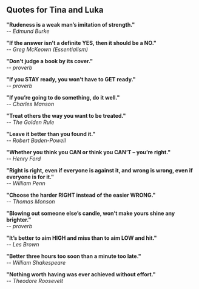 ## Quotes for Tina and Luka


**"Rudeness is a weak man’s imitation of strength."**  
-- *Edmund Burke*


**"If the answer isn’t a definite YES, then it should be a NO."**  
-- *Greg McKeown (Essentialism)*


**"Don't judge a book by its cover."**  
-- *proverb*


**"If you STAY ready, you won’t have to GET ready."**  
-- *proverb*


**"If you’re going to do something, do it well."**  
-- *Charles Manson*


**"Treat others the way you want to be treated."**  
-- *The Golden Rule*


**"Leave it better than you found it."**  
-- *Robert Baden-Powell*


**"Whether you think you CAN or think you CAN’T – you’re right."**  
-- *Henry Ford*


**"Right is right, even if everyone is against it, and wrong is wrong, even if everyone is for it."**  
-- *William Penn*


**"Choose the harder RIGHT instead of the easier WRONG."**  
-- *Thomas Monson*


**"Blowing out someone else’s candle, won’t make yours shine any brighter."**  
-- *proverb*


**"It’s better to aim HIGH and miss than to aim LOW and hit."**  
-- *Les Brown*


**"Better three hours too soon than a minute too late."**  
-- *William Shakespeare*


**"Nothing worth having was ever achieved without effort."**  
-- *Theodore Roosevelt*
